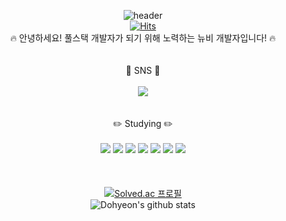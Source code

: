<div align=center>

![header](https://capsule-render.vercel.app/api?type=waving&color=282A35&height=250&section=header&text=Hello%20!&fontSize=60&fontColor=CE6B87&animation=twinkling&desc=Welcome%20to%20my%20Github&fontAlign=45&fontAlignY=30&descAlign=55&descAlignY=50)
<br>
[![Hits](https://hits.seeyoufarm.com/api/count/incr/badge.svg?url=https%3A%2F%2Fgithub.com%2Fdohyeon0709%2F&count_bg=%23000000&title_bg=%23000000&icon=&icon_color=%23E7E7E7&title=%F0%9F%98%83&edge_flat=false)](https://hits.seeyoufarm.com)
<br>
:fire: 안녕하세요! 풀스택 개발자가 되기 위해 노력하는 뉴비 개발자입니다! :fire:
<br>
<br>
<br>
:iphone: SNS :iphone:
<br>
<br>
<a href="https://www.instagram.com/dohyeon_o3o/" target="_blank"><img src="https://img.shields.io/badge/Instagram-E4405F?style=flat-square&logo=Instagram&logoColor=white"/></a>
<br>
<br>
<br>
:pencil2: Studying :pencil2:
<br>
<br>
<img src="https://img.shields.io/badge/HTML-E34F26?style=for-the-badge&logo=HTML5&logoColor=white">
<img src="https://img.shields.io/badge/CSS-1572B6?style=for-the-badge&logo=CSS3&logoColor=white">
<img src="https://img.shields.io/badge/JavaScript-F7DF1E?style=for-the-badge&logo=JavaScript&logoColor=black">
<img src="https://img.shields.io/badge/Swift-F05138?style=for-the-badge&logo=Swift&logoColor=white">
<img src="https://img.shields.io/badge/Python-3776AB?style=for-the-badge&logo=Python&logoColor=white">
<img src="https://img.shields.io/badge/C-A8B9CC?style=for-the-badge&logo=C&logoColor=white">
<img src="https://img.shields.io/badge/C++-00599C?style=for-the-badge&logo=cplusplus&logoColor=white">
<br>
<br>
<br>
<br>
[![Solved.ac
프로필](http://mazassumnida.wtf/api/mini/generate_badge?boj={dohy0709})](https://solved.ac/{dohy0709})
<br>
![Dohyeon's github stats](https://github-readme-stats.vercel.app/api?username=dohyeon0709&show_icons=true&theme=dracula)

</div>
